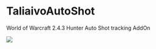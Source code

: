 # TaliaivoAutoShot
World of Warcraft 2.4.3 Hunter Auto Shot tracking AddOn

<img src="http://imgur.com/a/1ZwRj">
